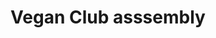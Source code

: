 ---
title: "Vegan Club asssembly"
address : "10 rue du Marius Vivant"
postalCode : "69007"
city: "Lyon"
label: "Vegan Club QG"
when: 2019-09-18T13:21:55+02:00
description: ""
photos: "/img/association.jpg"
important: false
association: "Vegan Club"
draft: false
important: false
association: false
---